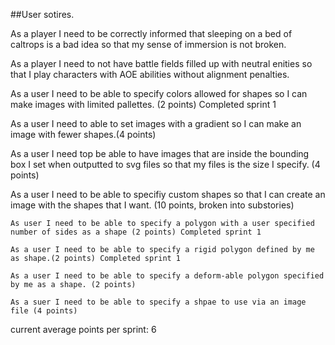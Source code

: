 ##User sotires.

As a player I need to be correctly informed that sleeping on a bed of caltrops is a bad idea so that my sense of immersion is not broken.

As a player I need to not have battle fields filled up with neutral enities so that I play characters with AOE abilities without alignment penalties.


As a user I need to be able to specify colors allowed for shapes so I can make images with limited pallettes. (2 points) Completed sprint 1

As a user I need to able to set images with a gradient so I can make an image with fewer shapes.(4 points)

As a user I need top be able to have images that are inside the bounding box I set when outputted to svg files so that my files is the size I specify. (4 points)

As a user I need to be able to specifiy custom shapes so that I can create an image with the shapes that I want. (10 points, broken into substories)

	As user I need to be able to specify a polygon with a user specified number of sides as a shape (2 points) Completed sprint 1

	As a user I need to be able to specify a rigid polygon defined by me as shape.(2 points) Completed sprint 1

	As a user I need to be able to specify a deform-able polygon specified by me as a shape. (2 points)

	As a suer I need to be able to specify a shpae to use via an image file (4 points)

current average points per sprint: 6